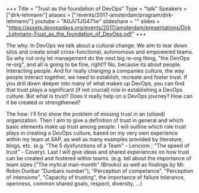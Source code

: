 +++
Title = "Trust as the foundation of DevOps"
Type = "talk"
Speakers = ["dirk-lehmann"]
aliases = ["/events/2017-amsterdam/program/dirk-lehmann/"]
youtube = "A0JVTJG471w"
slideshare = ""
slides = "https://assets.devopsdays.org/events/2017/amsterdam/presentations/Dirk_Lehmann-Trust_as_the_foundation_of_DevOps.pdf"
+++

The why:
In DevOps we talk about a cultural change.
We aim to tear down silos and create small cross-functional, autonomous and empowered
teams. So why not only let management do the next big re-org thing, "the DevOps re-org", and all is going to be fine, right!?
No, because its about people. Interacting people. And for really changing a companies culture, the way people interact together, we need to establish, recreate and foster trust.
If you drill down deeper into many of what makes up DevOps, you can find that trust plays a significant (if not crucial) role in establishing a DevOps culture.
But what is trust? Does it really help on a DevOps journey? How can it be created or strengthened?


The how:
I'll first show the problem of missing trust in an (siloed) organization.
Then I aim to give a definition of trust in general and which basic elements make up trust among people.
I will outline which role trust plays in creating a DevOps culture, based on my very own experience within my team at SAP, as well as many examples provided by literature, blogs, etc. (e.g. "The 5 dysfunctions of a Team" - Lencioni ; "The speed of trust" - Covery).
Last I will give ideas and shared experiences on how trust can be created and fostered within teams. (e.g. tell about the importance of team sizes ("The mytical man-month" (Brooks) as well as findings by Mr. Robin Dunbar "Dunbars number"), "Perception of competance", "Perception of intensions", "Capacity of trusting", the importance of failure tolerance, openness, common shared goals, respect, diversity, ...)
